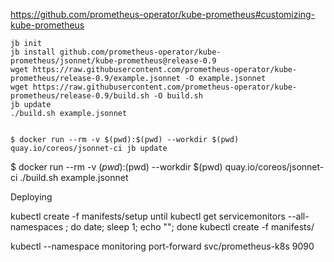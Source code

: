 

https://github.com/prometheus-operator/kube-prometheus#customizing-kube-prometheus


    jb init
    jb install github.com/prometheus-operator/kube-prometheus/jsonnet/kube-prometheus@release-0.9 
    wget https://raw.githubusercontent.com/prometheus-operator/kube-prometheus/release-0.9/example.jsonnet -O example.jsonnet
    wget https://raw.githubusercontent.com/prometheus-operator/kube-prometheus/release-0.9/build.sh -O build.sh
    jb update
    ./build.sh example.jsonnet


    $ docker run --rm -v $(pwd):$(pwd) --workdir $(pwd) quay.io/coreos/jsonnet-ci jb update
$ docker run --rm -v $(pwd):$(pwd) --workdir $(pwd) quay.io/coreos/jsonnet-ci ./build.sh example.jsonnet


Deploying

kubectl create -f manifests/setup
until kubectl get servicemonitors --all-namespaces ; do date; sleep 1; echo ""; done
kubectl create -f manifests/


kubectl --namespace monitoring port-forward svc/prometheus-k8s 9090